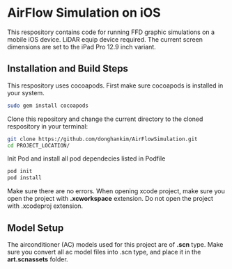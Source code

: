 # AirFlow Simulation on iOS
This respository contains code for running FFD graphic simulations on a mobile iOS device. LiDAR equip device required. The current screen dimensions are set to the iPad Pro 12.9 inch variant.

## Installation and Build Steps
This respository uses cocoapods. First make sure cocoapods is installed in your system.

```bash
sudo gem install cocoapods
```

Clone this repository and change the current directory to the cloned respository in your terminal:
```bash
git clone https://github.com/donghankim/AirFlowSimulation.git
cd PROJECT_LOCATION/
```

Init Pod and install all pod dependecies listed in Podfile
```bash
pod init
pod install
```

Make sure there are no errors. When opening xcode project, make sure you open the project with <b>.xcworkspace</b> extension. Do not open the project with .xcodeproj extension.

## Model Setup
The airconditioner (AC) models used for this project are of <b>.scn</b> type. Make sure you convert all ac model files into .scn type, and place it in the <b>art.scnassets</b> folder.
